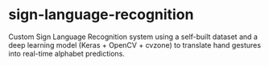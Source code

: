 # sign-language-recognition
Custom Sign Language Recognition system using a self-built dataset and a deep learning model (Keras + OpenCV + cvzone) to translate hand gestures into real-time alphabet predictions.
